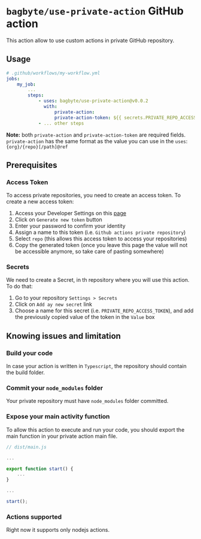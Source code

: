 # `bagbyte/use-private-action` GitHub action

This action allow to use custom actions in private GitHub repository.

## Usage

```yaml
# .github/workflows/my-workflow.yml
jobs:
    my_job:
        ...
        steps:
            - uses: bagbyte/use-private-action@v0.0.2
              with:
                  private-action: 
                  private-action-token: ${{ secrets.PRIVATE_REPO_ACCESS_TOKEN }}
            - ... other steps
```

**Note:** both `private-action` and `private-action-token` are required fields. `private-action` has the same format as the value you can use in the `uses`: `{org}/{repo}[/path]@ref`

## Prerequisites

### Access Token

To access private repositories, you need to create an access token. To create a new access token:
1. Access your Developer Settings on this [page](https://github.com/settings/tokens) 
2. Click on `Generate new token` button
3. Enter your password to confirm your identity
4. Assign a name to this token (i.e. `Github actions private repository`)
5. Select `repo` (this allows this access token to access your repositories)
6. Copy the generated token (once you leave this page the value will not be accessible anymore, so take care of pasting somewhere)

### Secrets

We need to create a Secret, in th repository where you will use this action. To do that:
1. Go to your repository `Settings > Secrets`
2. Click on `Add ay new secret` link
3. Choose a name for this secret (i.e. `PRIVATE_REPO_ACCESS_TOKEN`), and add the previously copied value of the token in the `Value` box


## Knowing issues and limitation

### Build your code

In case your action is written in `Typescript`, the repository should contain the build folder.

### Commit your `node_modules` folder

Your private repository must have `node_modules` folder committed. 

### Expose your main activity function

To allow this action to execute and run your code, you should export the main function in your private action main file.

```js
// dist/main.js

...

export function start() {
    ...
}

...

start();
```

### Actions supported

Right now it supports only nodejs actions.
